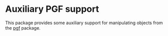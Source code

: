 # Auxiliary PGF support

This package provides some auxiliary support for manipulating objects from the [pgf](https://pypi.org/project/pgf/) package.
